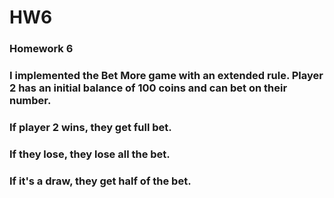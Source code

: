 # HW6
### Homework 6
###  I implemented the Bet More game with an extended rule. Player 2 has an initial balance of 100 coins and can bet on their number. 
### If player 2 wins, they get full bet. 
### If they lose, they lose all the bet.
###  If it's a draw, they get half of the bet.
